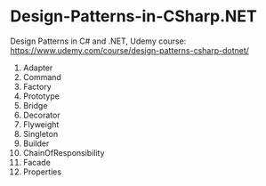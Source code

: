 # Design-Patterns-in-CSharp.NET
Design Patterns in C# and .NET, Udemy course: https://www.udemy.com/course/design-patterns-csharp-dotnet/


1. Adapter
1. Command
1. Factory
1. Prototype		
1. Bridge				
1. Decorator			
1. Flyweight			
1. Singleton
1. Builder				
1. ChainOfResponsibility		
1. Facade				
1. Properties	
